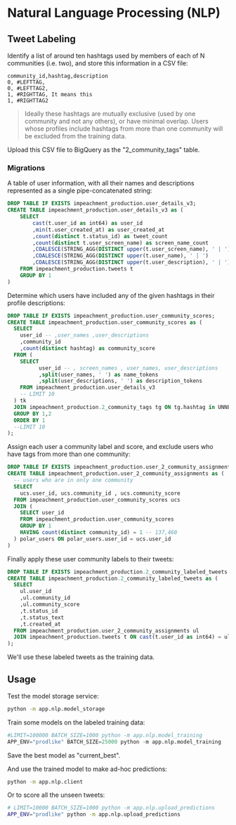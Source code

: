 
# Natural Language Processing (NLP)

## Tweet Labeling

Identify a list of around ten hashtags used by members of each of N communities (i.e. two), and store this information in a CSV file:

```csv
community_id,hashtag,description
0, #LEFTTAG,
0, #LEFTTAG2,
1, #RIGHTTAG, It means this
1, #RIGHTTAG2
```

> Ideally these hashtags are mutually exclusive (used by one community and not any others), or have minimal overlap. Users whose profiles include hashtags from more than one community will be excluded from the training data.

Upload this CSV file to BigQuery as the "2_community_tags" table.

### Migrations

A table of user information, with all their names and descriptions represented as a single pipe-concatenated string:

```sql
DROP TABLE IF EXISTS impeachment_production.user_details_v3;
CREATE TABLE impeachment_production.user_details_v3 as (
    SELECT
        cast(t.user_id as int64) as user_id
        ,min(t.user_created_at) as user_created_at
        ,count(distinct t.status_id) as tweet_count
        ,count(distinct t.user_screen_name) as screen_name_count
        ,COALESCE(STRING_AGG(DISTINCT upper(t.user_screen_name), ' | ') , "")   as screen_names
        ,COALESCE(STRING_AGG(DISTINCT upper(t.user_name), ' | ')        , "")   as user_names
        ,COALESCE(STRING_AGG(DISTINCT upper(t.user_description), ' | ') , "")   as user_descriptions
    FROM impeachment_production.tweets t
    GROUP BY 1
)
```

Determine which users have included any of the given hashtags in their profile descriptions:

```sql
DROP TABLE IF EXISTS impeachment_production.user_community_scores;
CREATE TABLE impeachment_production.user_community_scores as (
  SELECT
    user_id -- ,user_names ,user_descriptions
    ,community_id
    ,count(distinct hashtag) as community_score
  FROM (
    SELECT
          user_id -- , screen_names , user_names, user_descriptions
          ,split(user_names, ' ') as name_tokens
          ,split(user_descriptions, ' ') as description_tokens
    FROM impeachment_production.user_details_v3
    -- LIMIT 10
  ) tk
  JOIN impeachment_production.2_community_tags tg ON tg.hashtag in UNNEST(tk.description_tokens) -- or tg.hashtag in unnest(tk.name_tokens))
  GROUP BY 1,2
  ORDER BY 1
  --LIMIT 10
);
```

Assign each user a community label and score, and exclude users who have tags from more than one community:

```sql
DROP TABLE IF EXISTS impeachment_production.user_2_community_assignments;
CREATE TABLE impeachment_production.user_2_community_assignments as (
  -- users who are in only one community
  SELECT
    ucs.user_id, ucs.community_id , ucs.community_score
  FROM impeachment_production.user_community_scores ucs
  JOIN (
    SELECT user_id
    FROM impeachment_production.user_community_scores
    GROUP BY 1
    HAVING count(distinct community_id) = 1 -- 137,460
  ) polar_users ON polar_users.user_id = ucs.user_id
)
```

Finally apply these user community labels to their tweets:

```sql
DROP TABLE IF EXISTS impeachment_production.2_community_labeled_tweets;
CREATE TABLE impeachment_production.2_community_labeled_tweets as (
  SELECT
    ul.user_id
    ,ul.community_id
    ,ul.community_score
    ,t.status_id
    ,t.status_text
    ,t.created_at
  FROM impeachment_production.user_2_community_assignments ul
  JOIN impeachment_production.tweets t ON cast(t.user_id as int64) = ul.user_id
);
```

We'll use these labeled tweets as the training data.

## Usage

Test the model storage service:

```sh
python -m app.nlp.model_storage
```

Train some models on the labeled training data:

```py
#LIMIT=100000 BATCH_SIZE=1000 python -m app.nlp.model_training
APP_ENV="prodlike" BATCH_SIZE=25000 python -m app.nlp.model_training
```

Save the best model as "current_best".

And use the trained model to make ad-hoc predictions:

```sh
python -m app.nlp.client
```

Or to score all the unseen tweets:

```sh
# LIMIT=10000 BATCH_SIZE=1000 python -m app.nlp.upload_predictions
APP_ENV="prodlike" python -m app.nlp.upload_predictions
```
